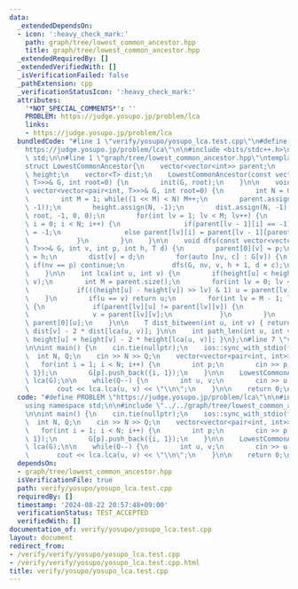 ```yaml
---
data:
  _extendedDependsOn:
  - icon: ':heavy_check_mark:'
    path: graph/tree/lowest_common_ancestor.hpp
    title: graph/tree/lowest_common_ancestor.hpp
  _extendedRequiredBy: []
  _extendedVerifiedWith: []
  _isVerificationFailed: false
  _pathExtension: cpp
  _verificationStatusIcon: ':heavy_check_mark:'
  attributes:
    '*NOT_SPECIAL_COMMENTS*': ''
    PROBLEM: https://judge.yosupo.jp/problem/lca
    links:
    - https://judge.yosupo.jp/problem/lca
  bundledCode: "#line 1 \"verify/yosupo/yosupo_lca.test.cpp\"\n#define PROBLEM \"\
    https://judge.yosupo.jp/problem/lca\"\n\n#include <bits/stdc++.h>\nusing namespace\
    \ std;\n\n#line 1 \"graph/tree/lowest_common_ancestor.hpp\"\ntemplate<class T>\n\
    struct LowestCommonAncestor{\n    vector<vector<int>> parent;\n    vector<int>\
    \ height;\n    vector<T> dist;\n    LowestCommonAncestor(const vector<vector<pair<int,\
    \ T>>>& G, int root=0) {\n        init(G, root);\n    }\n\n    void init(const\
    \ vector<vector<pair<int, T>>>& G, int root=0) {\n        int N = G.size();\n\
    \        int M = 1; while((1 << M) < N) M++;\n        parent.assign(M, vector<int>(N,\
    \ -1));\n        height.assign(N, -1);\n        dist.assign(N, -1);\n        dfs(G,\
    \ root, -1, 0, 0);\n        for(int lv = 1; lv < M; lv++) {\n            for(int\
    \ i = 0; i < N; i++) {\n                if(parent[lv - 1][i] == -1) parent[lv][i]\
    \ = -1;\n                else parent[lv][i] = parent[lv - 1][parent[lv - 1][i]];\n\
    \            }\n        }\n    }\n\n    void dfs(const vector<vector<pair<int,\
    \ T>>>& G, int v, int p, int h, T d) {\n        parent[0][v] = p;\n        height[v]\
    \ = h;\n        dist[v] = d;\n        for(auto [nv, c] : G[v]) {\n           \
    \ if(nv == p) continue;\n            dfs(G, nv, v, h + 1, d + c);\n        }\n\
    \    }\n\n    int lca(int u, int v) {\n        if(height[u] < height[v]) swap(u,\
    \ v);\n        int M = parent.size();\n        for(int lv = 0; lv < M; lv++) {\n\
    \            if(((height[u] - height[v]) >> lv) & 1) u = parent[lv][u];\n    \
    \    }\n        if(u == v) return u;\n        for(int lv = M - 1; lv >= 0; lv--)\
    \ {\n            if(parent[lv][u] != parent[lv][v]) {\n                u = parent[lv][u];\n\
    \                v = parent[lv][v];\n            }\n        }\n        return\
    \ parent[0][u];\n    }\n\n    T dist_bitween(int u, int v) { return dist[u] +\
    \ dist[v] - 2 * dist[lca(u, v)]; }\n\n    int path_len(int u, int v) { return\
    \ height[u] + height[v] - 2 * height[lca(u, v)]; }\n};\n#line 7 \"verify/yosupo/yosupo_lca.test.cpp\"\
    \n\nint main() {\n    cin.tie(nullptr);\n    ios::sync_with_stdio(false);\n  \
    \  int N, Q;\n    cin >> N >> Q;\n    vector<vector<pair<int, int>>> G(N);\n \
    \   for(int i = 1; i < N; i++) {\n        int p;\n        cin >> p;\n        G[i].push_back({p,\
    \ 1});\n        G[p].push_back({i, 1});\n    }\n\n    LowestCommonAncestor<int>\
    \ lca(G);\n\n    while(Q--) {\n        int u, v;\n        cin >> u >> v;\n\n \
    \       cout << lca.lca(u, v) << \"\\n\";\n    }\n\n    return 0;\n}\n"
  code: "#define PROBLEM \"https://judge.yosupo.jp/problem/lca\"\n\n#include <bits/stdc++.h>\n\
    using namespace std;\n\n#include \"../../graph/tree/lowest_common_ancestor.hpp\"\
    \n\nint main() {\n    cin.tie(nullptr);\n    ios::sync_with_stdio(false);\n  \
    \  int N, Q;\n    cin >> N >> Q;\n    vector<vector<pair<int, int>>> G(N);\n \
    \   for(int i = 1; i < N; i++) {\n        int p;\n        cin >> p;\n        G[i].push_back({p,\
    \ 1});\n        G[p].push_back({i, 1});\n    }\n\n    LowestCommonAncestor<int>\
    \ lca(G);\n\n    while(Q--) {\n        int u, v;\n        cin >> u >> v;\n\n \
    \       cout << lca.lca(u, v) << \"\\n\";\n    }\n\n    return 0;\n}"
  dependsOn:
  - graph/tree/lowest_common_ancestor.hpp
  isVerificationFile: true
  path: verify/yosupo/yosupo_lca.test.cpp
  requiredBy: []
  timestamp: '2024-08-22 20:57:48+09:00'
  verificationStatus: TEST_ACCEPTED
  verifiedWith: []
documentation_of: verify/yosupo/yosupo_lca.test.cpp
layout: document
redirect_from:
- /verify/verify/yosupo/yosupo_lca.test.cpp
- /verify/verify/yosupo/yosupo_lca.test.cpp.html
title: verify/yosupo/yosupo_lca.test.cpp
---
```

